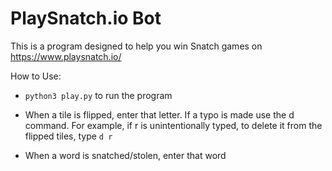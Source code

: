 # PlaySnatch.io Bot

This is a program designed to help you win Snatch games on https://www.playsnatch.io/

How to Use:

- `python3 play.py` to run the program

- When a tile is flipped, enter that letter. If a typo is made use the d command. For example, if r is unintentionally typed, to delete it from the flipped tiles, type `d r`

- When a word is snatched/stolen, enter that word

